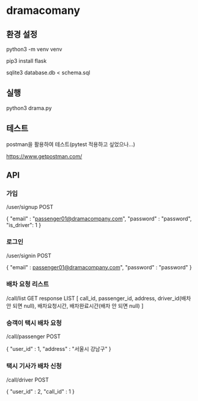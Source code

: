 # dramacomany
## 환경 설정
python3 -m venv venv

pip3 install flask

sqlite3 database.db < schema.sql

## 실행
python3 drama.py

## 테스트
postman을 활용하여 테스트(pytest 적용하고 싶었으나...)

https://www.getpostman.com/

## API 
### 가입
/user/signup POST

{
    "email" : "passenger01@dramacompany.com",
    "password" : "password",
    "is_driver": 1
}

### 로그인
/user/signin POST

{
    "email" : passenger01@dramacompany.com",
    "password" : "password"
}

### 배차 요청 리스트
/call/list GET
response LIST
[ 
    call_id, passenger_id, address, driver_id(배차 안 되면 null), 배차요청시간, 배차완료시간(배차 안 되면 null)
]

### 승객이 택시 배차 요청
/call/passenger POST

{
    "user_id" : 1,
    "address" : "서울시 강남구"
}

### 택시 기사가 배차 신청
/call/driver POST

{
    "user_id" : 2,
    "call_id" : 1
}
